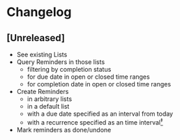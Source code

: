 # Changelog

## [Unreleased]

* See existing Lists
* Query Reminders in those lists
  - filtering by completion status
  - for due date in open or closed time ranges
  - for completion date in open or closed time ranges
* Create Reminders
  - in arbitrary lists
  - in a default list
  - with a due date specified as an interval from today
  - with a recurrence specified as an time interval[<sup>‡</sup>](#recurrence)
* Mark reminders as done/undone
